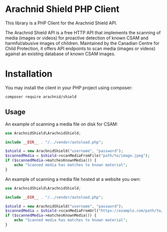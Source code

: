 # Arachnid Shield PHP Client

This library is a PHP Client for the Arachnid Shield API.

The Arachnid Shield API is a free HTTP API that implements the scanning
of media (images or videos) for proactive detection of known CSAM and harmful/abusive images of 
children. Maintained by the Canadian Centre for Child Protection, it offers API endpoints to scan 
media (images or videos) against an existing database of known CSAM images.

# Installation

You may install the client in your PHP project using composer:
```
composer require arachnid/shield
```

## Usage

An example of scanning a media file on disk for CSAM:

```php
use ArachnidShield\ArachnidShield;

include __DIR__ . "/../vendor/autoload.php";

$shield = new ArachnidShield("username", "password");
$scannedMedia = $shield->scanMediaFromFile("path/to/image.jpeg");
if ($scannedMedia->matchesKnownMedia()) {
    echo "Scanned media has matches to known material";
}
```

An example of scanning a media file hosted at a website you own:

```php
use ArachnidShield\ArachnidShield;

include __DIR__ . "/../vendor/autoload.php";

$shield = new ArachnidShield("username", "password");
$scannedMedia = $shield->scanMediaFromUrl("https://example.com/path/to/image.jpeg");
if ($scannedMedia->matchesKnownMedia()) {
    echo "Scanned media has matches to known material";
}
```

